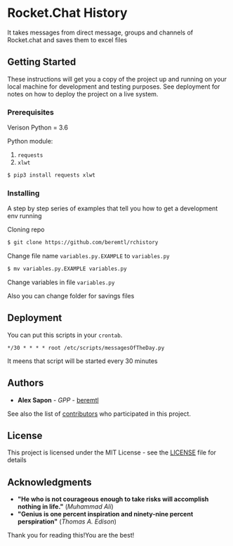 # Rocket.Chat History

It takes messages from direct message, groups and channels of Rocket.chat and saves them to excel files

## Getting Started

These instructions will get you a copy of the project up and running on your local machine for development and testing purposes. See deployment for notes on how to deploy the project on a live system.

### Prerequisites

Verison Python = 3.6

Python module:
1) `requests`
2) `xlwt`
```sh
$ pip3 install requests xlwt
```

### Installing

A step by step series of examples that tell you how to get a development env running

Cloning repo

```sh
$ git clone https://github.com/beremtl/rchistory
```

Change file name `variables.py.EXAMPLE` to `variables.py`

```sh
$ mv variables.py.EXAMPLE variables.py
```
Change variables in file `variables.py`

Also you can change folder for savings files

## Deployment

You can put this scripts in your `crontab`.
```
*/30 * * * * root /etc/scripts/messagesOfTheDay.py
```
It meens that script will be started every 30 minutes

## Authors

* **Alex Sapon** - *GPP* - [beremtl](https://github.com/beremtl)

See also the list of [contributors](https://github.com/beremtl/rchistory/contributors) who participated in this project.

## License

This project is licensed under the MIT License - see the [LICENSE](LICENSE) file for details

## Acknowledgments

* **"He who is not courageous enough to take risks will accomplish nothing in life."** (*Muhammad Ali*)
* **"Genius is one percent inspiration and ninety-nine percent perspiration"** (*Thomas A. Edison*)

Thank you for reading this!You are the best!
